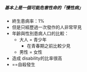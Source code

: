 ##### 基本上是一個可能危害性命的「慢性病」
- 終生患病率：1%
- 但是只經歷過一次發作的人非常罕見
- 年齡與性別患病人口的比較：
	- 大人 = 青少年
		- 在青春期之前比較少見
	- 男性 = 女性
- 造成 disability的比率很高
- ==自殺發生